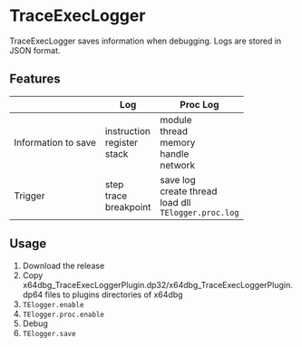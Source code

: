 # TraceExecLogger
TraceExecLogger saves information when debugging.
Logs are stored in JSON format.


## Features
|                     | Log                              | Proc Log                                                     |
| ------------------- | -------------------------------- | ------------------------------------------------------------ |
| Information to save | instruction<br>register<br>stack | module<br>thread<br>memory<br>handle<br>network              |
| Trigger             | step<br>trace<br>breakpoint      | save log<br>create thread<br>load dll<br>`TElogger.proc.log` |


## Usage
1. Download the release
2. Copy x64dbg_TraceExecLoggerPlugin.dp32/x64dbg_TraceExecLoggerPlugin.dp64 files to plugins directories of x64dbg
3. `TElogger.enable`
4. `TElogger.proc.enable`
5. Debug
6. `TElogger.save`
